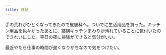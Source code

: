 ```yaml
---
title: 日記
---
```


手の荒れがひどくなってきたので皮膚科へ。ついでに生活用品を買った。キッチン用品を色々かったあとに、結構キッチンまわりが汚れていることに気付いたのできれいにした。平日の夜に掃除ができると気分がいい。

最近やたら仕事の時間が遅くなりがちなので気をつけたい。